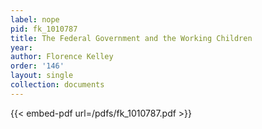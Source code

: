 ```yaml
---
label: nope
pid: fk_1010787
title: The Federal Government and the Working Children
year:
author: Florence Kelley
order: '146'
layout: single
collection: documents
---
```



{{< embed-pdf url=/pdfs/fk_1010787.pdf >}}